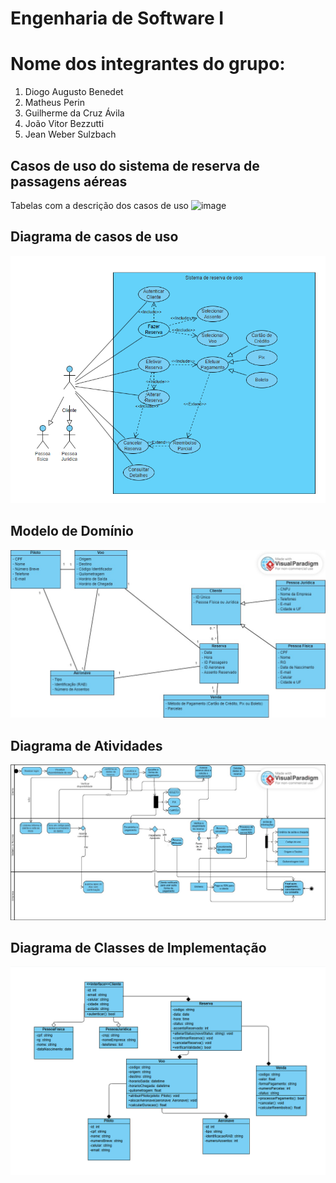 # Engenharia de Software I
# Nome dos integrantes do grupo:
1) Diogo Augusto Benedet
2) Matheus Perin
3) Guilherme da Cruz Ávila
4) João Vitor Bezzutti
5) Jean Weber Sulzbach

## Casos de uso do sistema de reserva de passagens aéreas
Tabelas com a descrição dos casos de uso
![image]()

## Diagrama de casos de uso
![image](https://github.com/diogoBenedet/engenhariaSoftware/blob/main/images/diagrama%20usecase.png)

## Modelo de Domínio
![image](https://github.com/diogoBenedet/engenhariaSoftware/blob/main/images/modelo%20dominio.jpg)

## Diagrama de Atividades
![image](https://github.com/diogoBenedet/engenhariaSoftware/blob/main/images/diagrama%20atividade.jpg)

## Diagrama de Classes de Implementação
![image](https://github.com/diogoBenedet/engenhariaSoftware/blob/main/images/diagrama%20imp.png)

